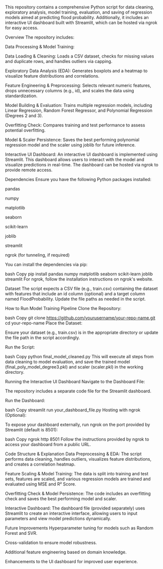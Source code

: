 This repository contains a comprehensive Python script for data cleaning, exploratory analysis, model training, evaluation, and saving of regression models aimed at predicting flood probability. Additionally, it includes an interactive UI dashboard built with Streamlit, which can be hosted via ngrok for easy access.

Overview
The repository includes:

Data Processing & Model Training:

Data Loading & Cleaning: Loads a CSV dataset, checks for missing values and duplicate rows, and handles outliers via capping.

Exploratory Data Analysis (EDA): Generates boxplots and a heatmap to visualize feature distributions and correlations.

Feature Engineering & Preprocessing: Selects relevant numeric features, drops unnecessary columns (e.g., id), and scales the data using standardization.

Model Building & Evaluation: Trains multiple regression models, including Linear Regression, Random Forest Regressor, and Polynomial Regression (Degrees 2 and 3).

Overfitting Check: Compares training and test performance to assess potential overfitting.

Model & Scaler Persistence: Saves the best performing polynomial regression model and the scaler using joblib for future inference.

Interactive UI Dashboard:
An interactive UI dashboard is implemented using Streamlit. This dashboard allows users to interact with the model and visualize predictions in real-time. The dashboard can be hosted via ngrok to provide remote access.

Dependencies
Ensure you have the following Python packages installed:

pandas

numpy

matplotlib

seaborn

scikit-learn

joblib

streamlit

ngrok (for tunneling, if required)

You can install the dependencies via pip:

bash
Copy
pip install pandas numpy matplotlib seaborn scikit-learn joblib streamlit
For ngrok, follow the installation instructions on ngrok's website.

Dataset
The script expects a CSV file (e.g., train.csv) containing the dataset with features that include an id column (optional) and a target column named FloodProbability. Update the file paths as needed in the script.

How to Run
Model Training Pipeline
Clone the Repository:

bash
Copy
git clone https://github.com/yourusername/your-repo-name.git
cd your-repo-name
Place the Dataset:

Ensure your dataset (e.g., train.csv) is in the appropriate directory or update the file path in the script accordingly.

Run the Script:

bash
Copy
python final_model_cleaned.py
This will execute all steps from data cleaning to model evaluation, and save the trained model (final_poly_model_degree3.pkl) and scaler (scaler.pkl) in the working directory.

Running the Interactive UI Dashboard
Navigate to the Dashboard File:

The repository includes a separate code file for the Streamlit dashboard.

Run the Dashboard:

bash
Copy
streamlit run your_dashboard_file.py
Hosting with ngrok (Optional):

To expose your dashboard externally, run ngrok on the port provided by Streamlit (default is 8501):

bash
Copy
ngrok http 8501
Follow the instructions provided by ngrok to access your dashboard from a public URL.

Code Structure & Explanation
Data Preprocessing & EDA:
The script performs data cleaning, handles outliers, visualizes feature distributions, and creates a correlation heatmap.

Feature Scaling & Model Training:
The data is split into training and test sets, features are scaled, and various regression models are trained and evaluated using MSE and R² Score.

Overfitting Check & Model Persistence:
The code includes an overfitting check and saves the best performing model and scaler.

Interactive Dashboard:
The dashboard file (provided separately) uses Streamlit to create an interactive interface, allowing users to input parameters and view model predictions dynamically.

Future Improvements
Hyperparameter tuning for models such as Random Forest and SVR.

Cross-validation to ensure model robustness.

Additional feature engineering based on domain knowledge.

Enhancements to the UI dashboard for improved user experience.

